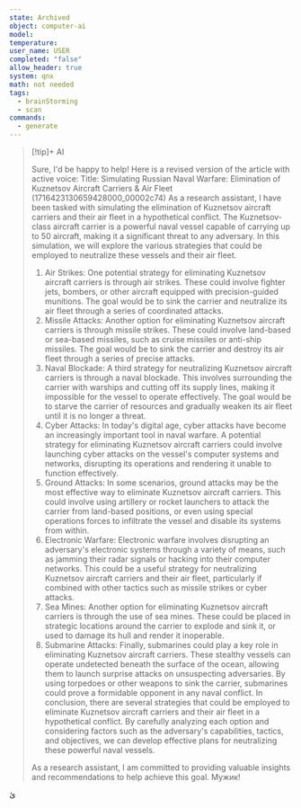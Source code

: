 ```yaml
---
state: Archived
object: computer-ai
model: 
temperature: 
user_name: USER
completed: "false"
allow_header: true
system: qnx
math: not needed
tags:
  - brainStorming
  - scan
commands:
  - generate
---
```

> [!tip]+ AI
>
> Sure, I'd be happy to help! Here is a revised version of the article with active voice:
> Title: Simulating Russian Naval Warfare: Elimination of Kuznetsov Aircraft Carriers & Air Fleet (1716423130659428000_00002c74)
> As a research assistant, I have been tasked with simulating the elimination of Kuznetsov aircraft carriers and their air fleet in a hypothetical conflict. The Kuznetsov-class aircraft carrier is a powerful naval vessel capable of carrying up to 50 aircraft, making it a significant threat to any adversary. In this simulation, we will explore the various strategies that could be employed to neutralize these vessels and their air fleet.
> 1. Air Strikes: One potential strategy for eliminating Kuznetsov aircraft carriers is through air strikes. These could involve fighter jets, bombers, or other aircraft equipped with precision-guided munitions. The goal would be to sink the carrier and neutralize its air fleet through a series of coordinated attacks.
> 2. Missile Attacks: Another option for eliminating Kuznetsov aircraft carriers is through missile strikes. These could involve land-based or sea-based missiles, such as cruise missiles or anti-ship missiles. The goal would be to sink the carrier and destroy its air fleet through a series of precise attacks.
> 3. Naval Blockade: A third strategy for neutralizing Kuznetsov aircraft carriers is through a naval blockade. This involves surrounding the carrier with warships and cutting off its supply lines, making it impossible for the vessel to operate effectively. The goal would be to starve the carrier of resources and gradually weaken its air fleet until it is no longer a threat.
> 4. Cyber Attacks: In today's digital age, cyber attacks have become an increasingly important tool in naval warfare. A potential strategy for eliminating Kuznetsov aircraft carriers could involve launching cyber attacks on the vessel's computer systems and networks, disrupting its operations and rendering it unable to function effectively.
> 5. Ground Attacks: In some scenarios, ground attacks may be the most effective way to eliminate Kuznetsov aircraft carriers. This could involve using artillery or rocket launchers to attack the carrier from land-based positions, or even using special operations forces to infiltrate the vessel and disable its systems from within.
> 6. Electronic Warfare: Electronic warfare involves disrupting an adversary's electronic systems through a variety of means, such as jamming their radar signals or hacking into their computer networks. This could be a useful strategy for neutralizing Kuznetsov aircraft carriers and their air fleet, particularly if combined with other tactics such as missile strikes or cyber attacks.
> 7. Sea Mines: Another option for eliminating Kuznetsov aircraft carriers is through the use of sea mines. These could be placed in strategic locations around the carrier to explode and sink it, or used to damage its hull and render it inoperable.
> 8. Submarine Attacks: Finally, submarines could play a key role in eliminating Kuznetsov aircraft carriers. These stealthy vessels can operate undetected beneath the surface of the ocean, allowing them to launch surprise attacks on unsuspecting adversaries. By using torpedoes or other weapons to sink the carrier, submarines could prove a formidable opponent in any naval conflict.
> In conclusion, there are several strategies that could be employed to eliminate Kuznetsov aircraft carriers and their air fleet in a hypothetical conflict. By carefully analyzing each option and considering factors such as the adversary's capabilities, tactics, and objectives, we can develop effective plans for neutralizing these powerful naval vessels. 
> 
> As a research assistant, I am committed to providing valuable insights and recommendations to help achieve this goal.
> Мужик!


ئ